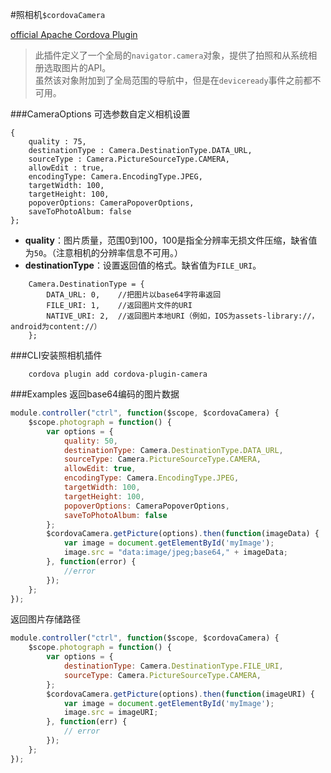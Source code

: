#照相机`$cordovaCamera`

[official Apache Cordova Plugin](https://github.com/apache/cordova-plugin-camera)

>此插件定义了一个全局的`navigator.camera`对象，提供了拍照和从系统相册选取图片的API。<br>
虽然该对象附加到了全局范围的导航中，但是在`deviceready`事件之前都不可用。

###CameraOptions
可选参数自定义相机设置
```
{
    quality : 75,
    destinationType : Camera.DestinationType.DATA_URL,
    sourceType : Camera.PictureSourceType.CAMERA,
    allowEdit : true,
    encodingType: Camera.EncodingType.JPEG,
    targetWidth: 100,
    targetHeight: 100,
    popoverOptions: CameraPopoverOptions,
    saveToPhotoAlbum: false 
};
```
* **quality**：图片质量，范围0到100，100是指全分辨率无损文件压缩，缺省值为`50`。（注意相机的分辨率信息不可用。）
* **destinationType**：设置返回值的格式。缺省值为`FILE_URI`。
```
    Camera.DestinationType = {
        DATA_URL: 0,    //把图片以base64字符串返回
        FILE_URI: 1,    //返回图片文件的URI
        NATIVE_URI: 2,  //返回图片本地URI（例如，IOS为assets-library://，android为content://）
    };
```

###CLI安装照相机插件
```
    cordova plugin add cordova-plugin-camera
```

###Examples
返回base64编码的图片数据
```javascript
module.controller("ctrl", function($scope, $cordovaCamera) {
    $scope.photograph = function() {
        var options = {
            quality: 50,
            destinationType: Camera.DestinationType.DATA_URL,
            sourceType: Camera.PictureSourceType.CAMERA,
            allowEdit: true,
            encodingType: Camera.EncodingType.JPEG,
            targetWidth: 100,
            targetHeight: 100,
            popoverOptions: CameraPopoverOptions,
            saveToPhotoAlbum: false
        };
        $cordovaCamera.getPicture(options).then(function(imageData) {
            var image = document.getElementById('myImage');
            image.src = "data:image/jpeg;base64," + imageData;
        }, function(error) {
            //error
        });
    };
});
```
返回图片存储路径
```javascript
module.controller("ctrl", function($scope, $cordovaCamera) {
    $scope.photograph = function() {
        var options = {
            destinationType: Camera.DestinationType.FILE_URI,
            sourceType: Camera.PictureSourceType.CAMERA,
        };
        $cordovaCamera.getPicture(options).then(function(imageURI) {
            var image = document.getElementById('myImage');
            image.src = imageURI;
        }, function(err) {
            // error
        });
    };
});
```
